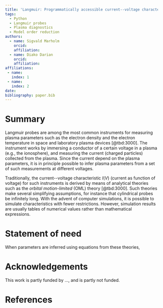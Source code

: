 ```yaml
---
title: 'Langmuir: Programmatically accessible current--voltage characteristics for ideal and non-ideal Langmuir probes.'
tags:
  - Python
  - Langmuir probes
  - Plasma diagnostics
  - Model order reduction
authors:
  - name: Sigvald Marholm
    orcid: 
    affiliation: 
  - name: Diako Darian
    orcid:
    affiliation: 
affiliations:
 - name: 
   index: 1
 - name: 
   index: 2
date: 
bibliography: paper.bib
---
```


# Summary

Langmuir probes are among the most common instruments for measuring plasma
parameters such as the electron density and the electron temperature in space
and laboratory plasma devices [@tbd:3000]. The instrument works by immersing a
conductor of a certain voltage in a plasma (e.g., the ionosphere), and
measuring the current (charged particles) collected from the plasma. Since the
current depend on the plasma parameters, it is in principle possible to infer
plasma parameters from a set of such measurements at different voltages.

Traditionally, the current--voltage characteristic $I(V)$ (current as function
of voltage) for such instruments is derived by means of analytical theories
such as the *orbital motion-limited* (OML) theory [@tbd:3000]. Such theories
make several simplifying assumptions, for instance that cylindrical probes be
infinitely long. With the advent of computer simulations, it is possible to
simulate characteristics with fewer restrictions. However, simulation results
are usually tables of numerical values rather than mathematical expressions.

# Statement of need

When parameters are inferred using equations from these theories, 

# Acknowledgements

This work is partly funded by ..., and is partly not funded.

# References
